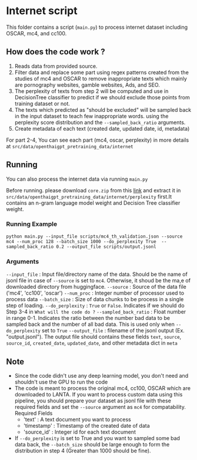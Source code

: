 # Internet script

This folder contains a script (`main.py`) to process internet dataset including OSCAR, mc4, and cc100.

## How does the code work ?

1. Reads data from provided source.
2. Filter data and replace some part using regex patterns created from the studies of mc4 and OSCAR to remove inappropriate texts which mainly are pornography websites, gamble websites, Ads, and SEO.
3. The perplexity of texts from step 2 will be computed and use in DecisionTree classifier to predict if we should exclude those points from training dataset or not.
4. The texts which predicted as "should be excluded" will be sampled back in the input dataset to teach few inappropriate words. using the perplexity score distribution and the `--sampled_back_ratio` arguments.
5. Create metadata of each text (created date, updated date, id, metadata)

For part 2-4, You can see each part (mc4, oscar, perplexity) in more details at `src/data/openthaigpt_pretraining_data/internet` 

## Running

You can also process the internet data via running `main.py` 

Before running. please download `core.zip` from this [link](https://drive.google.com/file/d/1OBbo21v_-esL31rxtNtsMHrA8T1JYqAd/view?usp=sharing) and extract it in `src/data/openthaigpt_pretraining_data/internet/perplexity` first.It contains an n-gram language model weight and Decision Tree classifier weight.

### Running Example

`python main.py --input_file scripts/mc4_th_validation.json --source mc4 --num_proc 128 --batch_size 1000 --do_perplexity True  --sampled_back_ratio 0.2 --output_file scripts/output.jsonl`

### Arguments
`--input_file` : Input file/directory name of the data. Should be the name of jsonl file in case of `--source` is set to `mc4`. Otherwise, it shoud be the ma,e of downloaded directory from huggingface.
`--source` : Source of the data file ('mc4', 'cc100', 'oscar')
`--num_proc` : Integer number of processor used to process data
`--batch_size` : Size of data chunks to be process in a single step of loading.
`--do_perplexity` : `True` or `False`. Indicates if we should do Step 3-4 in `What will the code do ?`
`--sampled_back_ratio` : Float number in range 0-1. Indicates the ratio between the number bad data to be sampled back and the number of all bad data. This is used only when `--do_perplexity` set to `True`
`--output_file` : filename of the jsonl output (Ex. "output.jsonl"). The output file should contains these fields `text`, `source`, `source_id`, `created_date`, `updated_date`, and other metadata dict in `meta`

## Note

- Since the code didn't use any deep learning model, you don't need and shouldn't use the GPU to run the code
- The code is meant to process the original mc4, cc100, OSCAR which are downloaded to LANTA. If you want to process custom data using this pipeline, you should prepare your dataset as jsonl file with these required fields and set the `--source` argument as `mc4` for compatability.
    Required Fields
    - 'text' : A text document you want to process
    - 'timestamp' : Timestamp of the created date of data
    - 'source_id' : Integer id for each text document
- If `--do_perplexity` is set to True and you want to sampled some bad data back, the `--batch_size` should be large enough to form the distribution in step 4 (Greater than 1000 should be fine).